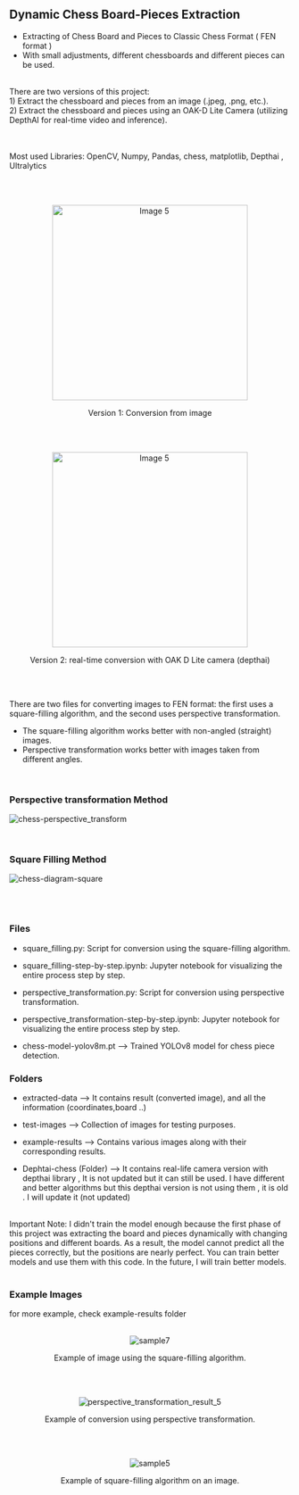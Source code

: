  


## Dynamic Chess Board-Pieces Extraction



* Extracting of Chess Board and Pieces to Classic Chess Format ( FEN format ) 
* With small adjustments, different chessboards and different pieces can be used.

<br>
There are two versions of this project: <br>
1) Extract the chessboard and pieces from an image (.jpeg, .png, etc.). <br>
2) Extract the chessboard and pieces using an OAK-D Lite Camera (utilizing DepthAI for real-time video and inference).

<br><br>
Most used Libraries: OpenCV, Numpy, Pandas, chess, matplotlib, Depthai , Ultralytics

<br>
<br>
<p align="center">
<img src="https://github.com/user-attachments/assets/109289d6-49d7-48d5-87eb-9c62ffa7aed9" alt="Image 5" height="350" style="display: inline-block; ">
</p>
<p align="center">
  Version 1: Conversion from image
</p>
 
<br><br>
<p align="center">
<img src="https://github.com/siromermer/Dynamic-Chess-Board-Piece-Extraction/assets/113242649/200cffa0-fa19-49fa-892b-dca6b4914e89" alt="Image 5" width="350" style="display: inline-block; ">
</p>
<p align="center">
  Version 2: real-time conversion with OAK D Lite camera (depthai)
</p>


<br><br>

There are two files for converting images to FEN format: the first uses a square-filling algorithm, and the second uses perspective transformation. <br>
* The square-filling algorithm works better with non-angled (straight) images. <br>
* Perspective transformation works better with images taken from different angles.
<br>

### Perspective transformation Method
  
![chess-perspective_transform](https://github.com/user-attachments/assets/25b7af18-932e-4dc4-a8ad-82499cfb945c)

<br>

### Square Filling Method
  
![chess-diagram-square](https://github.com/user-attachments/assets/f62b1cf0-6724-4254-b40d-259fe7ee4c58)

<br><br>

### Files 
* square_filling.py: Script for conversion using the square-filling algorithm.
* square_filling-step-by-step.ipynb: Jupyter notebook for visualizing the entire process step by step.
 
* perspective_transformation.py: Script for conversion using perspective transformation.
* perspective_transformation-step-by-step.ipynb: Jupyter notebook for visualizing the entire process step by step.  
* chess-model-yolov8m.pt --> Trained YOLOv8 model for chess piece detection.
  <br>

### Folders
* extracted-data --> It contains result (converted image), and all the information (coordinates,board ..)
  
* test-images -->  Collection of images for testing purposes.
* example-results --> Contains various images along with their corresponding results.
* Dephtai-chess (Folder) --> It contains real-life camera version with depthai library , It is not updated but it can still be used. I have different and better algorithms but this depthai version is not using them , it is old . I will update it
(not updated)
<br><br>

Important Note: I didn't train the model enough because the first phase of this project was extracting the board and pieces dynamically with changing positions and different boards. As a result, the model cannot predict all the pieces correctly, but the positions are nearly perfect. You can train better models and use them with this code. In the future, I will train better models.
<br><br>

### Example Images 
for more example, check  example-results folder
<br><br> 


<p align="center">
  <img src="https://github.com/user-attachments/assets/f6659085-cd22-448a-9429-96fa23842f84" alt="sample7">
</p>
<p align="center">Example of image using the square-filling algorithm.</p>

<br><br>

<p align="center">
  <img src="https://github.com/user-attachments/assets/6106d193-86da-43f1-b263-14a7c4b25eaf" alt="perspective_transformation_result_5">
</p>
<p align="center">Example of conversion using perspective transformation.</p>

<br><br>

<p align="center">
  <img src="https://github.com/user-attachments/assets/325fdd0d-337c-46f2-87d7-a6641b594aaf" alt="sample5">
</p>
<p align="center">Example of square-filling algorithm on an image.</p>

<br><br>


